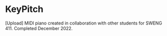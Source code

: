 # KeyPitch

[Upload]
MIDI piano created in collaboration with other students for SWENG 411. Completed December 2022.
